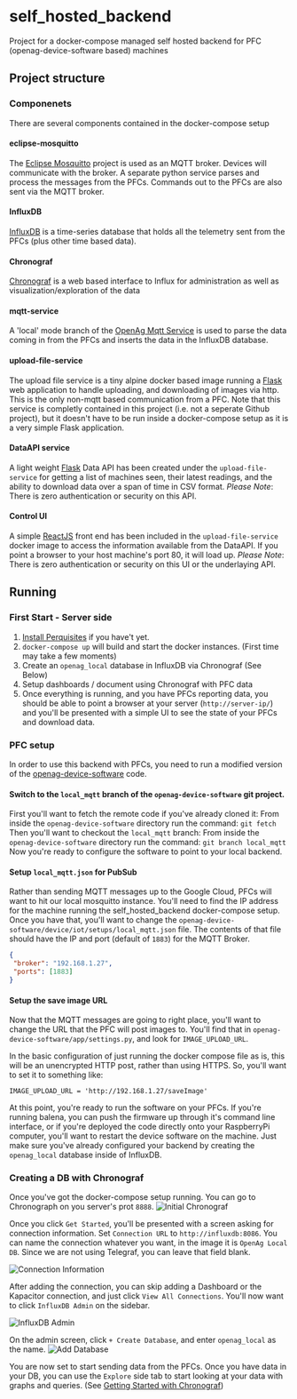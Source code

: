 # self_hosted_backend
Project for a docker-compose managed self hosted backend for PFC (openag-device-software based) machines

## Project structure
### Componenets
There are several components contained in the docker-compose setup

####  eclipse-mosquitto
The [Eclipse Mosquitto](https://mosquitto.org/) project is used as an MQTT broker. Devices will communicate with the broker. A separate 
python service parses and process the messages from the PFCs. Commands out to the PFCs are also sent via the MQTT broker.

#### InfluxDB
[InfluxDB](https://www.influxdata.com/time-series-platform/) is a time-series database that holds all the telemetry sent from the PFCs (plus other time based data).

#### Chronograf
[Chronograf](https://www.influxdata.com/time-series-platform/chronograf/) is a web based interface to Influx for administration as well as visualization/exploration of the data

#### mqtt-service
A 'local' mode branch of the [OpenAg Mqtt Service](https://github.com/OpenAgricultureFoundation/mqtt-service/tree/local-mqtt) is used to parse the data coming in from the PFCs and inserts 
the data in the InfluxDB database.

#### upload-file-service
The upload file service is a tiny alpine docker based image running a [Flask](https://flask.palletsprojects.com/en/1.1.x/) web application to handle uploading,
and downloading of images via http. This is the only non-mqtt based communication from a PFC. Note that this service
is completly contained in this project (i.e. not a seperate Github project), but it doesn't have to be run inside a docker-compose
setup as it is a very simple Flask application.

#### DataAPI service
A light weight [Flask](https://flask.palletsprojects.com/en/1.1.x/) Data API has been created under the `upload-file-service` for getting a list of machines seen, their latest readings, and the ability to download data over a span of time in CSV format. *Please Note*: There is zero authentication or security on this API.

#### Control UI
A simple [ReactJS](https://reactjs.org/) front end has been included in the `upload-file-service` docker image to access the information available from the DataAPI. If you point a browser to your host machine's port 80, it will load up. *Please Note*: There is zero authentication or security on this UI or the underlaying API.

## Running
### First Start - Server side

 1. [Install Perquisites](INSTALL_PREREQS.md) if you have't yet.
 1. `docker-compose up` will build and start the docker instances. (First time may take a few moments)
 2. Create an `openag_local` database in InfluxDB via Chronograf (See Below)
 3. Setup dashboards / document using Chronograf with PFC data
 4. Once everything is running, and you have PFCs reporting data, you should be able to point a browser at your server (`http://server-ip/`) and you'll be presented with a simple UI to see the state of your PFCs and download data.
 
### PFC setup
In order to use this backend with PFCs, you need to run a modified version of the [openag-device-software](https://github.com/OpenAgricultureFoundation/openag-device-software) code.

#### Switch to the `local_mqtt` branch of the `openag-device-software` git project.
First you'll want to fetch the remote code if you've already cloned it:
From inside the `openag-device-software` directory run the command: `git fetch`
Then you'll want to checkout the `local_mqtt` branch:
From inside the `openag-device-software` directory run the command: `git branch local_mqtt`
Now you're ready to configure the software to point to your local backend.

#### Setup `local_mqtt.json` for PubSub
Rather than sending MQTT messages up to the Google Cloud, PFCs will want to hit our
local mosquitto instance. You'll need to find the IP address for the machine running the self_hosted_backend docker-compose
setup. Once you have that, you'll want to change the `openag-device-software/device/iot/setups/local_mqtt.json` file.
The contents of that file should have the IP and port (default of `1883`) for the MQTT Broker.

 ```json
{
  "broker": "192.168.1.27",
  "ports": [1883]
}
```

#### Setup the save image URL

Now that the MQTT messages are going to right place, you'll want to change the URL that the PFC will post images to.
You'll find that in `openag-device-software/app/settings.py`, and look for `IMAGE_UPLOAD_URL`.

In the basic configuration of just running the docker compose file as is, this will be an unencrypted
HTTP post, rather than using HTTPS. So, you'll want to set it to something like:

```
IMAGE_UPLOAD_URL = 'http://192.168.1.27/saveImage'
```
 
 At this point, you're ready to run the software on your PFCs. If you're running balena, you can push the firmware up through it's command line interface, or if you're deployed the code directly onto your RaspberryPi computer, you'll want to restart the device software on the machine. Just make sure you've already configured your backend by creating the `openag_local` database inside of InfluxDB.
 
### Creating a DB with Chronograf
Once you've got the docker-compose setup running. You can go to Chronograph on you server's prot `8888`. 
![Initial Chronograf](doc_images/chronograf_start.png)

Once you click `Get Started`, you'll be presented with a screen asking for connection information. 
Set `Connection URL` to `http://influxdb:8086`. You can name the connection whatever you want,
in the image it is `OpenAg Local DB`. Since we are not using Telegraf, you can leave
that field blank.

![Connection Information](doc_images/chronograph_connection_info.png)

After adding the connection, you can skip adding a Dashboard or the Kapacitor connection, and
just click `View All Connections`. You'll now want to click `InfluxDB Admin` on the sidebar.

![InfluxDB Admin](doc_images/influxdb_admin.png)

On the admin screen, click `+ Create Database`, and enter `openag_local` as the name.
![Add Database](doc_images/add_database.png)

You are now set to start sending data from the PFCs. Once you have data in your DB, you can use the `Explore` side tab 
to start looking at your data with graphs and queries. (See [Getting Started with Chronograf](https://docs.influxdata.com/chronograf/v1.8/introduction/getting-started/))
 

